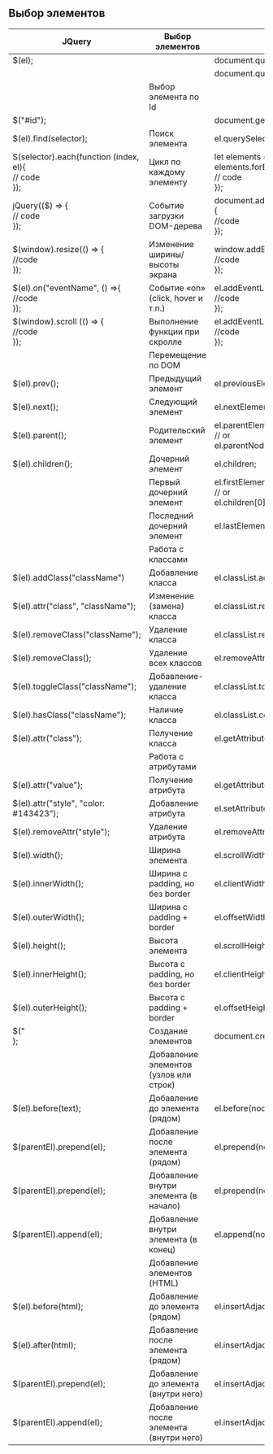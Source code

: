 
## Выбор элементов

| JQuery                                                       | Выбор элементов                         | vanillajs                                                                                                 |
| ------------------------------------------------------------ | --------------------------------------- | --------------------------------------------------------------------------------------------------------- |
| $(el);                                                       |                                         | document.querySelector(el);                                                                               |
|                                                              |                                         | document.querySelectorAll(el);                                                                            |
|                                                              | Выбор элемента по Id                    |                                                                                                           |
| $("#id");                                                    |                                         | document.getElementById("id");                                                                            |
| $(el).find(selector);                                        | Поиск элемента                          | el.querySelectorAll(selector);                                                                            |
| S(selector).each(function (index, el){ <br>  // code <br>}); | Цикл по каждому элементу                | let elements = document.querySelectorAll(el); elements.forEach(function (el, index){ <br>  // code<br>}); |
| jQuery(($) => { <br>  // code <br>});                        | Событие загрузки DOM-дерева             | document.addEventListener("DOMContentLoaded", {<br>  //code<br>});                                        |
| $(window).resize(() => {<br>  //code<br>});                  | Изменение ширины/высоты экрана          | window.addEventListener("resize", () => {<br>  //code<br>});                                              |
| $(el).on("eventName", () =>{<br>  //code<br>});              | Событие «on» (click, hover и т.п.)      | el.addEventLister("eventName", () => {<br>  //code<br>});                                                 |
| $(window).scroll (() => {<br>  //code<br>});                 | Выполнение функции при скролле          | el.addEventListener("sroll", () => {<br>  //code<br>});                                                   |
|                                                              | Перемещение по DOM                      |                                                                                                           |
| $(el).prev();                                                | Предыдущий элемент                      | el.previousElement.Sibling;                                                                               |
| $(el).next();                                                | Следующий элемент                       | el.nextElementSibling;                                                                                    |
| $(el).parent();                                              | Родительский элемент                    | el.parentElement;<br>  // or<br>el.parentNode                                                             |
| $(el).children();                                            | Дочерний элемент                        | el.children;                                                                                              |
|                                                              | Первый дочерний элемент                 | el.firstElementChild;<br>  // or<br>el.children[0];                                                       |
|                                                              | Последний дочерний элемент              | el.lastElementChild;                                                                                      |
|                                                              | Работа с классами                       |                                                                                                           |
| $(el).addClass("className")                                  | Добавление класса                       | el.classList.add("className");                                                                            |
| $(el).attr("class", "className");                            | Изменение (замена) класса               | el.classList.replace("className");                                                                        |
| $(el).removeClass("className");                              | Удаление класса                         | el.classList.remove("className");                                                                         |
| $(el).removeClass();                                         | Удаление всех классов                   | el.removeAttribute("class");                                                                              |
| $(el).toggleClass("className");                              | Добавление-удаление класса              | el.classList.toggle("className");                                                                         |
| $(el).hasClass("className");                                 | Наличие класса                          | el.classList.contains("className");                                                                       |
| $(el).attr("class");                                         | Получение класса                        | el.getAttribute("class");                                                                                 |
|                                                              | Работа с атрибутами                     |                                                                                                           |
| $(el).attr("value");                                         | Получение атрибута                      | el.getAttribute("value");                                                                                 |
| $(el).attr("style", "color: #143423");                       | Добавление атрибута                     | el.setAttribute("style", "color: #042321");                                                               |
| $(el).removeAttr("style");                                   | Удаление атрибута                       | el.removeAttribute("style");                                                                              |
| $(el).width();                                               | Ширина элемента                         | el.scrollWidth;                                                                                           |
| $(el).innerWidth();                                          | Ширина с padding, но без border         | el.clientWidth;                                                                                           |
| $(el).outerWidth();                                          | Ширина с padding + border               | el.offsetWidth;                                                                                           |
| $(el).height();                                              | Высота элемента                         | el.scrollHeight;                                                                                          |
| $(el).innerHeight();                                         | Высота с padding, но без border         | el.clientHeight;                                                                                          |
| $(el).outerHeight();                                         | Высота с padding + border               | el.offsetHeight;                                                                                          |
| $("<div/>);                                                  | Создание элементов                      | document.createElement("tag");                                                                            |
|                                                              | Добавление элементов (узлов или строк)  |                                                                                                           |
| $(el).before(text);                                          | Добавление до элемента (рядом)          | el.before(node or string);                                                                                |
| $(parentEl).prepend(el);                                     | Добавление после элемента (рядом)       | el.prepend(node or string);                                                                               |
| $(parentEl).prepend(el);                                     | Добавление внутри элемента (в начало)   | el.prepend(node or string);                                                                               |
| $(parentEl).append(el);                                      | Добавление внутри элемента (в конец)    | el.append(node or string);                                                                                |
|                                                              | Добавление элементов (HTML)             |                                                                                                           |
| $(el).before(html);                                          | Добавление до элемента (рядом)          | el.insertAdjacentHTML("beforebegin", html);                                                               |
| $(el).after(html);                                           | Добавление после элемента (рядом)       | el.insertAdjacentHTML("afterend", html);                                                                  |
| $(parentEl).prepend(el);                                     | Добавление до элемента (внутри него)    | el.insertAdjacentHTML("afterbegin", html);                                                                |
| $(parentEl).append(el);                                      | Добавление после элемента (внутри него) | el.insertAdjacentHTML("beforeend", html);                                                                 |
	